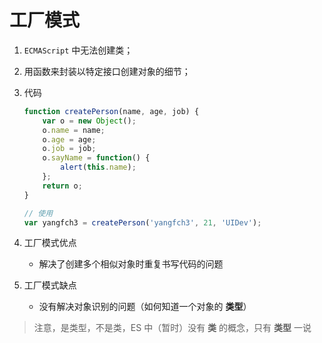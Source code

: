 # 工厂模式
1. `ECMAScript` 中无法创建类；

2. 用函数来封装以特定接口创建对象的细节；

3. 代码
    ```javascript
    function createPerson(name, age, job) {
        var o = new Object();
        o.name = name;
        o.age = age;
        o.job = job;
        o.sayName = function() {
            alert(this.name);
        };
        return o;
    }

    // 使用
    var yangfch3 = createPerson('yangfch3', 21, 'UIDev');
    ```

4. 工厂模式优点
    * 解决了创建多个相似对象时重复书写代码的问题

5. 工厂模式缺点
    * 没有解决对象识别的问题（如何知道一个对象的 **类型**）

> 注意，是类型，不是类，ES 中（暂时）没有 **类** 的概念，只有 **类型** 一说
